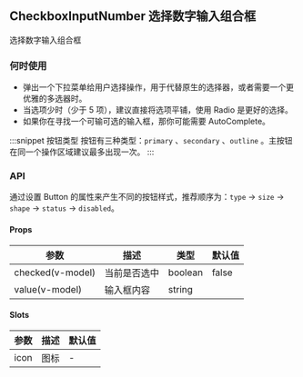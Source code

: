 ## CheckboxInputNumber 选择数字输入组合框

选择数字输入组合框

### 何时使用

- 弹出一个下拉菜单给用户选择操作，用于代替原生的选择器，或者需要一个更优雅的多选器时。
- 当选项少时（少于 5 项），建议直接将选项平铺，使用 Radio 是更好的选择。
- 如果你在寻找一个可输可选的输入框，那你可能需要 AutoComplete。

:::snippet
按钮类型
按钮有三种类型：`primary` 、`secondary` 、`outline` 。主按钮在同一个操作区域建议最多出现一次。
<basic />
:::

### API

通过设置 Button 的属性来产生不同的按钮样式，推荐顺序为：`type` -> `size` -> `shape` -> `status` -> `disabled`。

#### Props

| 参数      | 描述           | 类型                                            | 默认值  |
| --------  | -------------- | ----------------------------------------------- | ------- |
| checked(v-model) | 当前是否选中 | boolean                                    | false   |
| value(v-model)   | 输入框内容 | string                                         |    |


#### Slots

| 参数 | 描述 | 默认值 |
| ---- | ---- | ------ |
| icon | 图标 | -      |
